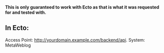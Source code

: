 **This is only guaranteed to work with Ecto as that is what it was requested for
and tested with.**

In Ecto:
--------
Access Point: http://yourdomain.example.com/backend/api.
System: MetaWeblog
